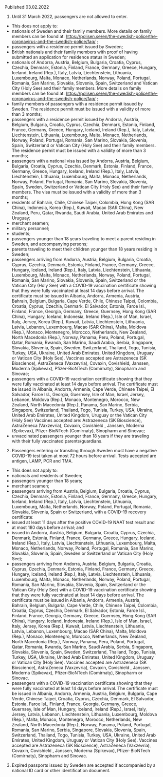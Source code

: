 Published 03.02.2022
1. Until 31 March 2022, passengers are not allowed to enter.
- This does not apply to:
- nationals of Sweden and their family members. More details on family members can be found at: <a href="https://polisen.se/en/the-swedish-police/the-coronavirus-and-the-swedish-police/faq/">https://polisen.se/en/the-swedish-police/the-coronavirus-and-the-swedish-police/faq/</a> ;
- passengers with a residence permit issued by Sweden;
- British nationals and their family members with proof of having submitted an application for residence status in Sweden;
- nationals of Andorra, Austria, Belgium, Bulgaria, Croatia, Cyprus, Czechia, Denmark, Estonia, Finland, France, Germany, Greece, Hungary, Iceland, Ireland (Rep.), Italy, Latvia, Liechtenstein, Lithuania, Luxembourg, Malta, Monaco, Netherlands, Norway, Poland, Portugal, Romania, San Marino, Slovakia, Slovenia, Spain, Switzerland and Vatican City (Holy See) and their family members. More details on family members can be found at: <a href="https://polisen.se/en/the-swedish-police/the-coronavirus-and-the-swedish-police/faq/">https://polisen.se/en/the-swedish-police/the-coronavirus-and-the-swedish-police/faq/</a> ;
- family members of passengers with a residence permit issued by Sweden. The residence permit must be issued with a validity of more than 3 months;
- passengers with a residence permit issued by Andorra, Austria, Belgium, Bulgaria, Croatia, Cyprus, Czechia, Denmark, Estonia, Finland, France, Germany, Greece, Hungary, Iceland, Ireland (Rep.), Italy, Latvia, Liechtenstein, Lithuania, Luxembourg, Malta, Monaco, Netherlands, Norway, Poland, Portugal, Romania, San Marino, Slovakia, Slovenia, Spain, Switzerland or Vatican City (Holy See) and their family members. The residence permit must be issued with a validity of more than 3 months;
- passengers with a national visa issued by Andorra, Austria, Belgium, Bulgaria, Croatia, Cyprus, Czechia, Denmark, Estonia, Finland, France, Germany, Greece, Hungary, Iceland, Ireland (Rep.), Italy, Latvia, Liechtenstein, Lithuania, Luxembourg, Malta, Monaco, Netherlands, Norway, Poland, Portugal, Romania, San Marino, Slovakia, Slovenia, Spain, Sweden, Switzerland or Vatican City (Holy See) and their family members. The visa must be issued with a validity of more than 3 months;
- residents of Bahrain, Chile, Chinese Taipei, Colombia, Hong Kong (SAR China), Indonesia, Korea (Rep.), Kuwait, Macao (SAR China), New Zealand, Peru, Qatar, Rwanda, Saudi Arabia, United Arab Emirates and Uruguay;
- merchant seamen;
- military personnel;
- students;
- passengers younger than 18 years traveling to meet a parent residing in Sweden, and accompanying persons;
- parents traveling to meet their children younger than 18 years residing in Sweden;
- passengers arriving from Andorra, Austria, Belgium, Bulgaria, Croatia, Cyprus, Czechia, Denmark, Estonia, Finland, France, Germany, Greece, Hungary, Iceland, Ireland (Rep.), Italy, Latvia, Liechtenstein, Lithuania, Luxembourg, Malta, Monaco, Netherlands, Norway, Poland, Portugal, Romania, San Marino, Slovakia, Slovenia, Spain, Switzerland or the Vatican City (Holy See) with a COVID-19 vaccination certificate showing that they were fully vaccinated at least 14 days before arrival. The certificate must be issued in Albania, Andorra, Armenia, Austria, Bahrain, Belgium, Bulgaria, Cape Verde, Chile, Chinese Taipei, Colombia, Croatia, Cyprus, Czechia, Denmark, El Salvador, Estonia, Faroe Isl., Finland, France, Georgia, Germany, Greece, Guernsey, Hong Kong (SAR China), Hungary, Iceland, Indonesia, Ireland (Rep.), Isle of Man, Israel, Italy, Jersey, Korea (Rep.), Kuwait, Latvia, Liechtenstein, Lithuania, Latvia, Lebanon, Luxembourg, Macao (SAR China), Malta, Moldova (Rep.), Monaco, Montenegro, Morocco, Netherlands, New Zealand, North Macedonia (Rep.), Norway, Panama, Peru, Poland, Portugal, Qatar, Romania, Rwanda, San Marino, Saudi Arabia, Serbia, Singapore, Slovakia, Slovenia, Spain, Sweden, Switzerland, Thailand, Togo, Tunisia, Turkey, USA, Ukraine, United Arab Emirates, United Kingdom, Uruguay or Vatican City (Holy See). Vaccines accepted are Astrazeneca (SK Bioscience), AstraZeneca (Vaxzevria), Covaxin, Covishield, Janssen, Moderna (Spikevax), Pfizer-BioNTech (Comirnaty), Sinopharm and Sinovac;
- passengers with a COVID-19 vaccination certificate showing that they were fully vaccinated at least 14 days before arrival. The certificate must be issued in Albania, Andorra, Armenia, Cape Verde, Chinese Taipei, El Salvador, Faroe Isl., Georgia, Guernsey, Isle of Man, Israel, Jersey, Lebanon, Moldova (Rep.), Monaco, Montenegro, Morocco, New Zealand, North Macedonia (Rep.), Panama, San Marino, Serbia, Singapore, Switzerland, Thailand, Togo, Tunisia, Turkey, USA, Ukraine, United Arab Emirates, United Kingdom, Uruguay or the Vatican City (Holy See)
Vaccines accepted are: Astrazeneca (SK Bioscience), AstraZeneca (Vaxzevria), Covaxin, Covishield , Janssen, Moderna (Spikevax), Pfizer-BioNTech (Comirnaty), Sinopharm and Sinovac;
- unvaccinated passengers younger than 18 years if they are traveling with their fully vaccinated parents/guardians.
2. Passengers entering or transiting through Sweden must have a negative COVID-19 test taken at most 72 hours before arrival. Tests accepted are antigen, LAMP, PCR and TMA.
- This does not apply to:
- nationals and residents of Sweden;
- passengers younger than 18 years;
- merchant seamen;
- passengers arriving from Austria, Belgium, Bulgaria, Croatia, Cyprus, Czechia, Denmark, Estonia, Finland, France, Germany, Greece, Hungary, Iceland, Ireland (Rep.), Italy, Latvia, Liechtenstein, Lithuania, Luxembourg, Malta, Netherlands, Norway, Poland, Portugal, Romania, Slovakia, Slovenia, Spain or Switzerland, with a COVID-19 recovery certificate:
- issued at least 11 days after the positive COVID-19 NAAT test result and at most 180 days before arrival; and
- issued in Andorra, Austria, Belgium, Bulgaria, Croatia, Cyprus, Czechia, Denmark, Estonia, Finland, France, Germany, Greece, Hungary, Iceland, Ireland (Rep.), Italy, Latvia, Liechtenstein, Lithuania, Luxembourg, Malta, Monaco, Netherlands, Norway, Poland, Portugal, Romania, San Marino, Slovakia, Slovenia, Spain, Sweden or Switzerland or Vatican City (Holy See);
- passengers arriving from Andorra, Austria, Belgium, Bulgaria, Croatia, Cyprus, Czechia, Denmark, Estonia, Finland, France, Germany, Greece, Hungary, Iceland, Ireland (Rep.), Italy, Latvia, Liechtenstein, Lithuania, Luxembourg, Malta, Monaco, Netherlands, Norway, Poland, Portugal, Romania, San Marino, Slovakia, Slovenia, Spain, Switzerland or the Vatican City (Holy See) with a COVID-19 vaccination certificate showing that they were fully vaccinated at least 14 days before arrival. The certificate must be issued in Albania, Andorra, Armenia, Austria, Bahrain, Belgium, Bulgaria, Cape Verde, Chile, Chinese Taipei, Colombia, Croatia, Cyprus, Czechia, Denmark, El Salvador, Estonia, Faroe Isl., Finland, France, Georgia, Germany, Greece, Guernsey, Hong Kong (SAR China), Hungary, Iceland, Indonesia, Ireland (Rep.), Isle of Man, Israel, Italy, Jersey, Korea (Rep.), Kuwait, Latvia, Liechtenstein, Lithuania, Latvia, Lebanon, Luxembourg, Macao (SAR China), Malta, Moldova (Rep.), Monaco, Montenegro, Morocco, Netherlands, New Zealand, North Macedonia (Rep.), Norway, Panama, Peru, Poland, Portugal, Qatar, Romania, Rwanda, San Marino, Saudi Arabia, Serbia, Singapore, Slovakia, Slovenia, Spain, Sweden, Switzerland, Thailand, Togo, Tunisia, Turkey, USA, Ukraine, United Arab Emirates, United Kingdom, Uruguay or Vatican City (Holy See). Vaccines accepted are Astrazeneca (SK Bioscience), AstraZeneca (Vaxzevria), Covaxin, Covishield , Janssen, Moderna (Spikevax), Pfizer-BioNTech (Comirnaty), Sinopharm or Sinovac.
- passengers with a COVID-19 vaccination certificate showing that they were fully vaccinated at least 14 days before arrival. The certificate must be issued in Albania, Andorra, Armenia, Austria, Belgium, Bulgaria, Cape Verde, Chinese Taipei, Croatia, Cyprus, Czechia, Denmark, El Salvador, Estonia, Faroe Isl., Finland, France, Georgia, Germany, Greece, Guernsey, Isle of Man, Hungary, Iceland, Ireland (Rep.), Israel, Italy, Jersey, Latvia, Lebanon, Liechtenstein, Lithuania, Luxembourg, Moldova (Rep.), Malta, Monaco, Montenegro, Morocco, Netherlands, New Zealand, North Macedonia (Rep.), Norway, Panama, Poland, Portugal, Romania, San Marino, Serbia, Singapore, Slovakia, Slovenia, Spain, Switzerland, Thailand, Togo, Tunisia, Turkey, USA, Ukraine, United Arab Emirates, United Kingdom, Uruguay or Vatican City (Holy See). Vaccines accepted are Astrazeneca (SK Bioscience), AstraZeneca (Vaxzevria), Covaxin, Covishield , Janssen, Moderna (Spikevax), Pfizer-BioNTech (Comirnaty), Sinopharm and Sinovac.
3. Expired passports issued by Sweden are accepted if accompanied by a national ID card or other identification document.